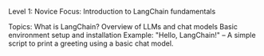 Level 1: Novice
Focus: Introduction to LangChain fundamentals

Topics:
What is LangChain?
Overview of LLMs and chat models
Basic environment setup and installation
Example: "Hello, LangChain!" – A simple script to print a greeting using a basic chat model.

